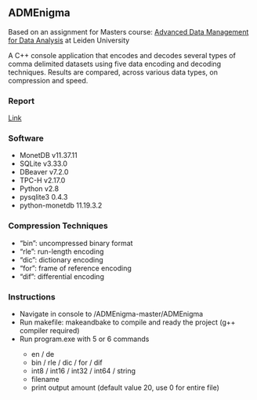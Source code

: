 ## ADMEnigma
Based on an assignment for Masters course: [Advanced Data Management for Data Analysis](https://studiegids.universiteitleiden.nl/courses/98778/advanced-data-management-for-data-analysis) at Leiden University

A C++ console application that encodes and decodes several types of comma delimited datasets using five data encoding and decoding techniques.
Results are compared, across various data types, on compression and speed.


### Report
[Link](https://drive.google.com/file/d/1ro8LUEryw1WXrX_beFdVzwrBFuKuVs_N/view?usp=sharing)




### Software
<ul>
<li>MonetDB v11.37.11</li>
<li>SQLite v3.33.0</li>
<li>DBeaver v7.2.0</li>
<li>TPC-H v2.17.0</li>
<li>Python v2.8</li>
<li>pysqlite3 0.4.3</li>
<li>python-monetdb 11.19.3.2
  </ul>
  
### Compression Techniques 
<ul>
<li>“bin”: uncompressed binary format </li>
<li>“rle”: run-length encoding</li>
<li>“dic”: dictionary encoding</li></li>
<li>“for”: frame of reference encoding</li>
<li>“dif”: differential encoding</li>
</ul>

### Instructions
<ul>
<li>Navigate in console to /ADMEnigma-master/ADMEnigma </li>
<li>Run makefile: makeandbake to compile and ready the project (g++ compiler required)  </li>
<li>Run program.exe with 5 or 6 commands </li>
  <ul>
<li>    en / de </li>
<li>bin / rle / dic / for / dif </li>
<li>int8 / int16 / int32 / int64 / string </li>
<li>filename  </li>
<li>print output amount (default value 20, use 0 for entire file) </li>
  </ul>
</ul>
